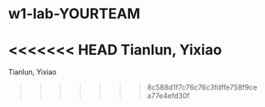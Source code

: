 # w1-lab-YOURTEAM

<<<<<<< HEAD
Tianlun, Yixiao
=======
Tianlun, Yixiao
>>>>>>> 8c588d1f7c76c76c3fdffe758f9cea77e4efd30f
